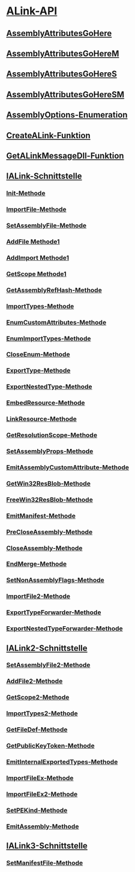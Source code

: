 # [ALink-API](index.md)
## [AssemblyAttributesGoHere](assemblyattributesgohere.md)
## [AssemblyAttributesGoHereM](assemblyattributesgoherem.md)
## [AssemblyAttributesGoHereS](assemblyattributesgoheres.md)
## [AssemblyAttributesGoHereSM](assemblyattributesgoheresm.md)
## [AssemblyOptions-Enumeration](assemblyoptions-enumeration.md)
## [CreateALink-Funktion](createalink-function.md)
## [GetALinkMessageDll-Funktion](getalinkmessagedll-function.md)
## [IALink-Schnittstelle](ialink-interface.md)
### [Init-Methode](init-method.md)
### [ImportFile-Methode](importfile-method.md)
### [SetAssemblyFile-Methode](setassemblyfile-method.md)
### [AddFile Methode1](addfile-method.md)
### [AddImport Methode1](addimport-method.md)
### [GetScope Methode1](getscope-method.md)
### [GetAssemblyRefHash-Methode](getassemblyrefhash-method.md)
### [ImportTypes-Methode](importtypes-method.md)
### [EnumCustomAttributes-Methode](enumcustomattributes-method.md)
### [EnumImportTypes-Methode](enumimporttypes-method.md)
### [CloseEnum-Methode](closeenum-method.md)
### [ExportType-Methode](exporttype-method.md)
### [ExportNestedType-Methode](exportnestedtype-method.md)
### [EmbedResource-Methode](embedresource-method.md)
### [LinkResource-Methode](linkresource-method.md)
### [GetResolutionScope-Methode](getresolutionscope-method.md)
### [SetAssemblyProps-Methode](setassemblyprops-method.md)
### [EmitAssemblyCustomAttribute-Methode](emitassemblycustomattribute-method.md)
### [GetWin32ResBlob-Methode](getwin32resblob-method.md)
### [FreeWin32ResBlob-Methode](freewin32resblob-method.md)
### [EmitManifest-Methode](emitmanifest-method.md)
### [PreCloseAssembly-Methode](precloseassembly-method.md)
### [CloseAssembly-Methode](closeassembly-method.md)
### [EndMerge-Methode](endmerge-method.md)
### [SetNonAssemblyFlags-Methode](setnonassemblyflags-method.md)
### [ImportFile2-Methode](importfile2-method.md)
### [ExportTypeForwarder-Methode](exporttypeforwarder-method.md)
### [ExportNestedTypeForwarder-Methode](exportnestedtypeforwarder-method.md)
## [IALink2-Schnittstelle](ialink2-interface.md)
### [SetAssemblyFile2-Methode](setassemblyfile2-method.md)
### [AddFile2-Methode](addfile2-method.md)
### [GetScope2-Methode](getscope2-method.md)
### [ImportTypes2-Methode](importtypes2-method.md)
### [GetFileDef-Methode](getfiledef-method.md)
### [GetPublicKeyToken-Methode](getpublickeytoken-method.md)
### [EmitInternalExportedTypes-Methode](emitinternalexportedtypes-method.md)
### [ImportFileEx-Methode](importfileex-method.md)
### [ImportFileEx2-Methode](importfileex2-method.md)
### [SetPEKind-Methode](setpekind-method.md)
### [EmitAssembly-Methode](emitassembly-method.md)
## [IALink3-Schnittstelle](ialink3-interface.md)
### [SetManifestFile-Methode](setmanifestfile-method.md)
